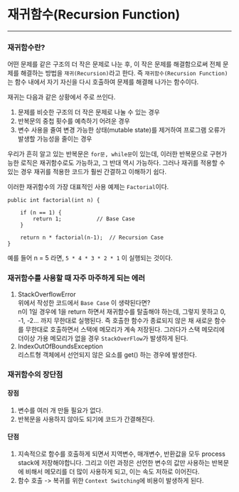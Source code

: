# 재귀함수(Recursion Function)
___
### 재귀함수란?
어떤 문제를 같은 구조의 더 작은 문제로 나눈 후, 이 작은 문제를 해결함으로써 전체 문제를 해결하는 방법을 `재귀(Recursion)`라고 한다.
즉 `재귀함수(Recursion Function)`는 함수 내에서 자기 자신을 다시 호출하여 문제를 해결해 나가는 함수이다. 
  
재귀는 다음과 같은 상황에서 주로 쓰인다.
1. 문제를 비슷한 구조의 더 작은 문제로 나눌 수 있는 경우
2. 반복문의 중첩 횟수를 예측하기 어려운 경우
3. 변수 사용을 줄여 변경 가능한 상태(mutable state)를 제거하여 프로그램 오류가 발생할 가능성을 줄이는 경우

우리가 흔히 알고 있는 반복문은 `for문, while문`이 있는데, 이러한 반복문으로 구현가능한 로직은 재귀함수로도 가능하고, 그 반대 역시 가능하다.
그러나 재귀를 적용할 수 있는 경우 재귀를 적용한 코드가 훨씬 간결하고 이해하기 쉽다.

이러한 재귀함수의 가장 대표적인 사용 예제는 `Factorial`이다.
```
public int factorial(int n) {

    if (n == 1) {       
        return 1;           // Base Case
    }
    
    return n * factorial(n-1);  // Recursion Case
}
```
예를 들어 n = 5 라면, `5 * 4 * 3 * 2 * 1` 이 실행되는 것이다.

### 재귀함수를 사용할 때 자주 마주하게 되는 에러
1. StackOverflowError  
위에서 작성한 코드에서 `Base Case` 이 생략된다면?  
n이 1일 경우에 1을 return 하면서 재귀함수를 탈출해야 하는데, 그렇지 못하고 0, -1, -2...  까지 무한대로 실행된다. 즉 호출한 함수가 종료되지 않은 채 새로운 함수를 무한대로 호출하면서 스택에 메모리가 계속 저장된다. 그러다가 스택 메모리에 더이상 가용 메모리가 없을 경우 `StackOverFlow`가 발생하게 된다.
2. IndexOutOfBoundsException  
리스트형 객체에서 선언되지 않은 요소를 get() 하는 경우에 발생한다.

### 재귀함수의 장단점
#### 장점
1. 변수를 여러 개 만들 필요가 없다.
2. 반복문을 사용하지 않아도 되기에 코드가 간결해진다.
#### 단점
1. 지속적으로 함수를 호출하게 되면서 지역변수, 매개변수, 반환값을 모두 process stack에 저장해야합니다. 그리고 이런 과정은 선언한 변수의 값만 사용하는 반복문에 비해서 메모리를 더 많이 사용하게 되고, 이는 속도 저하로 이어진다.
2. 함수 호출 -> 복귀를 위한 `Context Switching`에 비용이 발생하게 된다.
